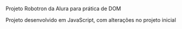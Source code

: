Projeto Robotron da Alura para prática de DOM 

Projeto desenvolvido em JavaScript, com alterações no projeto inicial
